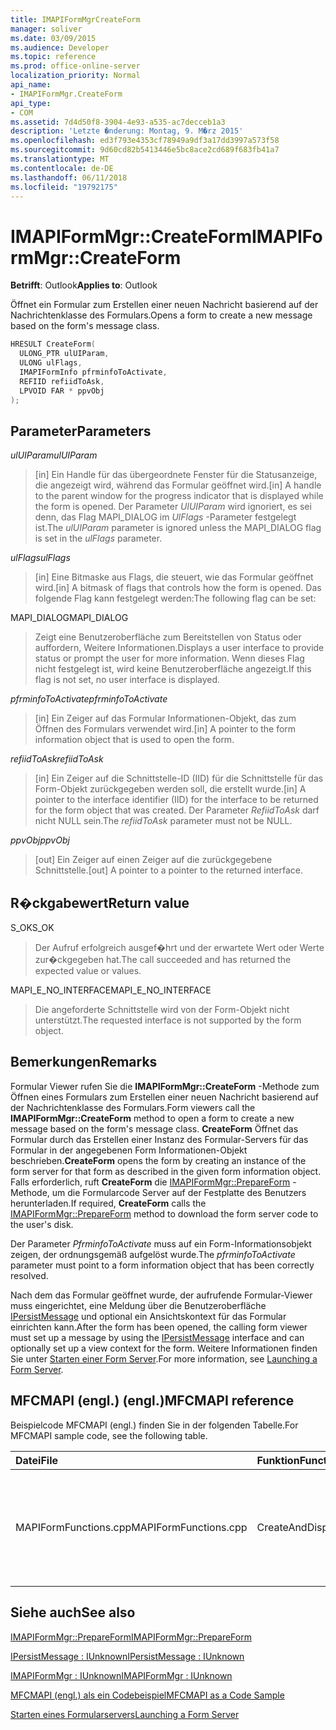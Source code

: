 ```yaml
---
title: IMAPIFormMgrCreateForm
manager: soliver
ms.date: 03/09/2015
ms.audience: Developer
ms.topic: reference
ms.prod: office-online-server
localization_priority: Normal
api_name:
- IMAPIFormMgr.CreateForm
api_type:
- COM
ms.assetid: 7d4d50f8-3904-4e93-a535-ac7decceb1a3
description: 'Letzte �nderung: Montag, 9. M�rz 2015'
ms.openlocfilehash: ed3f793e4353cf78949a9df3a17dd3997a573f58
ms.sourcegitcommit: 9d60cd82b5413446e5bc8ace2cd689f683fb41a7
ms.translationtype: MT
ms.contentlocale: de-DE
ms.lasthandoff: 06/11/2018
ms.locfileid: "19792175"
---
```

# <a name="imapiformmgrcreateform"></a><span data-ttu-id="5c2ee-103">IMAPIFormMgr::CreateForm</span><span class="sxs-lookup"><span data-stu-id="5c2ee-103">IMAPIFormMgr::CreateForm</span></span>

  
  
<span data-ttu-id="5c2ee-104">**Betrifft**: Outlook</span><span class="sxs-lookup"><span data-stu-id="5c2ee-104">**Applies to**: Outlook</span></span> 
  
<span data-ttu-id="5c2ee-105">Öffnet ein Formular zum Erstellen einer neuen Nachricht basierend auf der Nachrichtenklasse des Formulars.</span><span class="sxs-lookup"><span data-stu-id="5c2ee-105">Opens a form to create a new message based on the form's message class.</span></span>
  
```cpp
HRESULT CreateForm(
  ULONG_PTR ulUIParam,
  ULONG ulFlags,
  IMAPIFormInfo pfrminfoToActivate,
  REFIID refiidToAsk,
  LPVOID FAR * ppvObj
);
```

## <a name="parameters"></a><span data-ttu-id="5c2ee-106">Parameter</span><span class="sxs-lookup"><span data-stu-id="5c2ee-106">Parameters</span></span>

 <span data-ttu-id="5c2ee-107">_ulUIParam_</span><span class="sxs-lookup"><span data-stu-id="5c2ee-107">_ulUIParam_</span></span>
  
> <span data-ttu-id="5c2ee-108">[in] Ein Handle für das übergeordnete Fenster für die Statusanzeige, die angezeigt wird, während das Formular geöffnet wird.</span><span class="sxs-lookup"><span data-stu-id="5c2ee-108">[in] A handle to the parent window for the progress indicator that is displayed while the form is opened.</span></span> <span data-ttu-id="5c2ee-109">Der Parameter _UlUIParam_ wird ignoriert, es sei denn, das Flag MAPI_DIALOG im _UlFlags_ -Parameter festgelegt ist.</span><span class="sxs-lookup"><span data-stu-id="5c2ee-109">The  _ulUIParam_ parameter is ignored unless the MAPI_DIALOG flag is set in the  _ulFlags_ parameter.</span></span> 
    
 <span data-ttu-id="5c2ee-110">_ulFlags_</span><span class="sxs-lookup"><span data-stu-id="5c2ee-110">_ulFlags_</span></span>
  
> <span data-ttu-id="5c2ee-111">[in] Eine Bitmaske aus Flags, die steuert, wie das Formular geöffnet wird.</span><span class="sxs-lookup"><span data-stu-id="5c2ee-111">[in] A bitmask of flags that controls how the form is opened.</span></span> <span data-ttu-id="5c2ee-112">Das folgende Flag kann festgelegt werden:</span><span class="sxs-lookup"><span data-stu-id="5c2ee-112">The following flag can be set:</span></span>
    
<span data-ttu-id="5c2ee-113">MAPI_DIALOG</span><span class="sxs-lookup"><span data-stu-id="5c2ee-113">MAPI_DIALOG</span></span> 
  
> <span data-ttu-id="5c2ee-114">Zeigt eine Benutzeroberfläche zum Bereitstellen von Status oder auffordern, Weitere Informationen.</span><span class="sxs-lookup"><span data-stu-id="5c2ee-114">Displays a user interface to provide status or prompt the user for more information.</span></span> <span data-ttu-id="5c2ee-115">Wenn dieses Flag nicht festgelegt ist, wird keine Benutzeroberfläche angezeigt.</span><span class="sxs-lookup"><span data-stu-id="5c2ee-115">If this flag is not set, no user interface is displayed.</span></span>
    
 <span data-ttu-id="5c2ee-116">_pfrminfoToActivate_</span><span class="sxs-lookup"><span data-stu-id="5c2ee-116">_pfrminfoToActivate_</span></span>
  
> <span data-ttu-id="5c2ee-117">[in] Ein Zeiger auf das Formular Informationen-Objekt, das zum Öffnen des Formulars verwendet wird.</span><span class="sxs-lookup"><span data-stu-id="5c2ee-117">[in] A pointer to the form information object that is used to open the form.</span></span>
    
 <span data-ttu-id="5c2ee-118">_refiidToAsk_</span><span class="sxs-lookup"><span data-stu-id="5c2ee-118">_refiidToAsk_</span></span>
  
> <span data-ttu-id="5c2ee-119">[in] Ein Zeiger auf die Schnittstelle-ID (IID) für die Schnittstelle für das Form-Objekt zurückgegeben werden soll, die erstellt wurde.</span><span class="sxs-lookup"><span data-stu-id="5c2ee-119">[in] A pointer to the interface identifier (IID) for the interface to be returned for the form object that was created.</span></span> <span data-ttu-id="5c2ee-120">Der Parameter _RefiidToAsk_ darf nicht NULL sein.</span><span class="sxs-lookup"><span data-stu-id="5c2ee-120">The  _refiidToAsk_ parameter must not be NULL.</span></span> 
    
 <span data-ttu-id="5c2ee-121">_ppvObj_</span><span class="sxs-lookup"><span data-stu-id="5c2ee-121">_ppvObj_</span></span>
  
> <span data-ttu-id="5c2ee-122">[out] Ein Zeiger auf einen Zeiger auf die zurückgegebene Schnittstelle.</span><span class="sxs-lookup"><span data-stu-id="5c2ee-122">[out] A pointer to a pointer to the returned interface.</span></span>
    
## <a name="return-value"></a><span data-ttu-id="5c2ee-123">R�ckgabewert</span><span class="sxs-lookup"><span data-stu-id="5c2ee-123">Return value</span></span>

<span data-ttu-id="5c2ee-124">S_OK</span><span class="sxs-lookup"><span data-stu-id="5c2ee-124">S_OK</span></span> 
  
> <span data-ttu-id="5c2ee-125">Der Aufruf erfolgreich ausgef�hrt und der erwartete Wert oder Werte zur�ckgegeben hat.</span><span class="sxs-lookup"><span data-stu-id="5c2ee-125">The call succeeded and has returned the expected value or values.</span></span>
    
<span data-ttu-id="5c2ee-126">MAPI_E_NO_INTERFACE</span><span class="sxs-lookup"><span data-stu-id="5c2ee-126">MAPI_E_NO_INTERFACE</span></span> 
  
> <span data-ttu-id="5c2ee-127">Die angeforderte Schnittstelle wird von der Form-Objekt nicht unterstützt.</span><span class="sxs-lookup"><span data-stu-id="5c2ee-127">The requested interface is not supported by the form object.</span></span>
    
## <a name="remarks"></a><span data-ttu-id="5c2ee-128">Bemerkungen</span><span class="sxs-lookup"><span data-stu-id="5c2ee-128">Remarks</span></span>

<span data-ttu-id="5c2ee-129">Formular Viewer rufen Sie die **IMAPIFormMgr::CreateForm** -Methode zum Öffnen eines Formulars zum Erstellen einer neuen Nachricht basierend auf der Nachrichtenklasse des Formulars.</span><span class="sxs-lookup"><span data-stu-id="5c2ee-129">Form viewers call the **IMAPIFormMgr::CreateForm** method to open a form to create a new message based on the form's message class.</span></span> <span data-ttu-id="5c2ee-130">**CreateForm** Öffnet das Formular durch das Erstellen einer Instanz des Formular-Servers für das Formular in der angegebenen Form Informationen-Objekt beschrieben.</span><span class="sxs-lookup"><span data-stu-id="5c2ee-130">**CreateForm** opens the form by creating an instance of the form server for that form as described in the given form information object.</span></span> <span data-ttu-id="5c2ee-131">Falls erforderlich, ruft **CreateForm** die [IMAPIFormMgr::PrepareForm](imapiformmgr-prepareform.md) -Methode, um die Formularcode Server auf der Festplatte des Benutzers herunterladen.</span><span class="sxs-lookup"><span data-stu-id="5c2ee-131">If required, **CreateForm** calls the [IMAPIFormMgr::PrepareForm](imapiformmgr-prepareform.md) method to download the form server code to the user's disk.</span></span> 
  
<span data-ttu-id="5c2ee-132">Der Parameter _PfrminfoToActivate_ muss auf ein Form-Informationsobjekt zeigen, der ordnungsgemäß aufgelöst wurde.</span><span class="sxs-lookup"><span data-stu-id="5c2ee-132">The  _pfrminfoToActivate_ parameter must point to a form information object that has been correctly resolved.</span></span> 
  
<span data-ttu-id="5c2ee-133">Nach dem das Formular geöffnet wurde, der aufrufende Formular-Viewer muss eingerichtet, eine Meldung über die Benutzeroberfläche [IPersistMessage](ipersistmessageiunknown.md) und optional ein Ansichtskontext für das Formular einrichten kann.</span><span class="sxs-lookup"><span data-stu-id="5c2ee-133">After the form has been opened, the calling form viewer must set up a message by using the [IPersistMessage](ipersistmessageiunknown.md) interface and can optionally set up a view context for the form.</span></span> <span data-ttu-id="5c2ee-134">Weitere Informationen finden Sie unter [Starten einer Form Server](launching-a-form-server.md).</span><span class="sxs-lookup"><span data-stu-id="5c2ee-134">For more information, see [Launching a Form Server](launching-a-form-server.md).</span></span> 
  
## <a name="mfcmapi-reference"></a><span data-ttu-id="5c2ee-135">MFCMAPI (engl.) (engl.)</span><span class="sxs-lookup"><span data-stu-id="5c2ee-135">MFCMAPI reference</span></span>

<span data-ttu-id="5c2ee-136">Beispielcode MFCMAPI (engl.) finden Sie in der folgenden Tabelle.</span><span class="sxs-lookup"><span data-stu-id="5c2ee-136">For MFCMAPI sample code, see the following table.</span></span>
  
|<span data-ttu-id="5c2ee-137">**Datei**</span><span class="sxs-lookup"><span data-stu-id="5c2ee-137">**File**</span></span>|<span data-ttu-id="5c2ee-138">**Funktion**</span><span class="sxs-lookup"><span data-stu-id="5c2ee-138">**Function**</span></span>|<span data-ttu-id="5c2ee-139">**Comment**</span><span class="sxs-lookup"><span data-stu-id="5c2ee-139">**Comment**</span></span>|
|:-----|:-----|:-----|
|<span data-ttu-id="5c2ee-140">MAPIFormFunctions.cpp</span><span class="sxs-lookup"><span data-stu-id="5c2ee-140">MAPIFormFunctions.cpp</span></span>  <br/> |<span data-ttu-id="5c2ee-141">CreateAndDisplayNewMailInFolder</span><span class="sxs-lookup"><span data-stu-id="5c2ee-141">CreateAndDisplayNewMailInFolder</span></span>  <br/> |<span data-ttu-id="5c2ee-142">MFCMAPI (engl.) verwendet die **IMAPIFormMgr::CreateForm** -Methode zum Erstellen eines Formulars vor dem anzeigen.</span><span class="sxs-lookup"><span data-stu-id="5c2ee-142">MFCMAPI uses the **IMAPIFormMgr::CreateForm** method to create a form before displaying it.</span></span>  <br/> |
   
## <a name="see-also"></a><span data-ttu-id="5c2ee-143">Siehe auch</span><span class="sxs-lookup"><span data-stu-id="5c2ee-143">See also</span></span>



[<span data-ttu-id="5c2ee-144">IMAPIFormMgr::PrepareForm</span><span class="sxs-lookup"><span data-stu-id="5c2ee-144">IMAPIFormMgr::PrepareForm</span></span>](imapiformmgr-prepareform.md)
  
[<span data-ttu-id="5c2ee-145">IPersistMessage : IUnknown</span><span class="sxs-lookup"><span data-stu-id="5c2ee-145">IPersistMessage : IUnknown</span></span>](ipersistmessageiunknown.md)
  
[<span data-ttu-id="5c2ee-146">IMAPIFormMgr : IUnknown</span><span class="sxs-lookup"><span data-stu-id="5c2ee-146">IMAPIFormMgr : IUnknown</span></span>](imapiformmgriunknown.md)


[<span data-ttu-id="5c2ee-147">MFCMAPI (engl.) als ein Codebeispiel</span><span class="sxs-lookup"><span data-stu-id="5c2ee-147">MFCMAPI as a Code Sample</span></span>](mfcmapi-as-a-code-sample.md)
  
[<span data-ttu-id="5c2ee-148">Starten eines Formularservers</span><span class="sxs-lookup"><span data-stu-id="5c2ee-148">Launching a Form Server</span></span>](launching-a-form-server.md)

